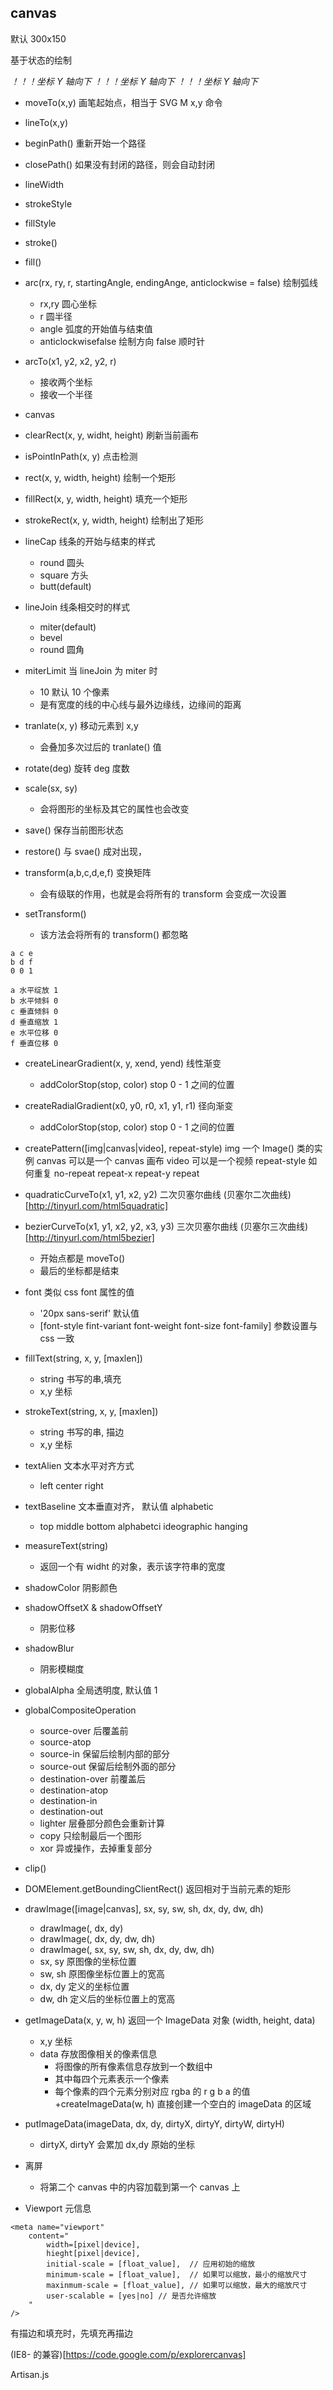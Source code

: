 

## canvas

默认 300x150 

基于状态的绘制

*！！！坐标 Y 轴向下*
*！！！坐标 Y 轴向下*
*！！！坐标 Y 轴向下*

+ moveTo(x,y) 画笔起始点，相当于 SVG M x,y 命令
+ lineTo(x,y)
+ beginPath() 重新开始一个路径
+ closePath() 如果没有封闭的路径，则会自动封闭
+ lineWidth
+ strokeStyle
+ fillStyle
+ stroke()
+ fill()
+ arc(rx, ry, r, startingAngle, endingAnge, anticlockwise = false) 绘制弧线
	- rx,ry 圆心坐标
	- r 圆半径
	- angle 弧度的开始值与结束值
	- anticlockwisefalse 绘制方向  false 顺时针
+ arcTo(x1, y2, x2, y2, r)
	- 接收两个坐标
	- 接收一个半径
+ canvas 
+ clearRect(x, y, widht, height) 刷新当前画布
+ isPointInPath(x, y) 点击检测

+ rect(x, y, width, height)  绘制一个矩形
+ fillRect(x, y, width, height) 填充一个矩形
+ strokeRect(x, y, width, height) 绘制出了矩形
+ lineCap 线条的开始与结束的样式
	- round 圆头
	- square 方头
	- butt(default) 
+ lineJoin 线条相交时的样式
	- miter(default)
	- bevel 
	- round 圆角
+ miterLimit 当 lineJoin 为 miter 时
	- 10 默认 10 个像素
	- 是有宽度的线的中心线与最外边缘线，边缘间的距离 
+ tranlate(x, y) 移动元素到 x,y
	- 会叠加多次过后的 tranlate() 值
+ rotate(deg) 旋转 deg 度数
+ scale(sx, sy) 
	- 会将图形的坐标及其它的属性也会改变
+ save() 保存当前图形状态
+ restore() 与 svae() 成对出现，

+ transform(a,b,c,d,e,f) 变换矩阵
	- 会有级联的作用，也就是会将所有的 transform 会变成一次设置
+ setTransform() 
	- 该方法会将所有的 transform() 都忽略
```
a c e
b d f
0 0 1

a 水平绽放 1
b 水平倾斜 0
c 垂直倾斜 0
d 垂直缩放 1
e 水平位移 0
f 垂直位移 0
```
+ createLinearGradient(x, y, xend, yend) 线性渐变
	+ addColorStop(stop, color)
		stop 0 - 1 之间的位置
+ createRadialGradient(x0, y0, r0, x1, y1, r1) 径向渐变
	+ addColorStop(stop, color)
		stop 0 - 1 之间的位置
+ createPattern([img|canvas|video], repeat-style)
	img 一个 Image() 类的实例
	canvas 可以是一个 canvas 画布
	video 可以是一个视频
	repeat-style 如何重复
		no-repeat
		repeat-x
		repeat-y
		repeat
+ quadraticCurveTo(x1, y1, x2, y2) 二次贝塞尔曲线
	(贝塞尔二次曲线)[http://tinyurl.com/html5quadratic]
+ bezierCurveTo(x1, y1, x2, y2, x3, y3) 三次贝塞尔曲线
	(贝塞尔三次曲线)[http://tinyurl.com/html5bezier]
	- 开始点都是 moveTo()
	- 最后的坐标都是结束
+ font 类似 css font 属性的值
	- '20px sans-serif' 默认值
	- [font-style fint-variant font-weight font-size font-family]
		参数设置与 css 一致
+ fillText(string, x, y, [maxlen]) 
	- string 书写的串,填充
	- x,y 坐标
+ strokeText(string, x, y, [maxlen])
	- string 书写的串, 描边
	- x,y 坐标
+ textAlien 文本水平对齐方式
	- left center right
+ textBaseline 文本垂直对齐， 默认值  alphabetic
	- top middle bottom alphabetci ideographic hanging
+ measureText(string)
	- 返回一个有 widht 的对象，表示该字符串的宽度

+ shadowColor 阴影颜色
+ shadowOffsetX & shadowOffsetY
	- 阴影位移
+ shadowBlur
	- 阴影模糊度
+ globalAlpha 全局透明度, 默认值 1
+ globalCompositeOperation
	- source-over 后覆盖前
	- source-atop
	- source-in 保留后绘制内部的部分
	- source-out 保留后绘制外面的部分
	- destination-over 前覆盖后
	- destination-atop
	- destination-in
	- destination-out
	- lighter 层叠部分颜色会重新计算
	- copy 只绘制最后一个图形
	- xor 异或操作，去掉重复部分
+ clip()

+ DOMElement.getBoundingClientRect() 返回相对于当前元素的矩形

+ drawImage([image|canvas], sx, sy, sw, sh, dx, dy, dw, dh)
	- drawImage(, dx, dy)
	- drawImage(, dx, dy, dw, dh)
	- drawImage(, sx, sy, sw, sh, dx, dy, dw, dh)

	+ sx, sy 原图像的坐标位置
	+ sw, sh 原图像坐标位置上的宽高
	+ dx, dy 定义的坐标位置 
	+ dw, dh 定义后的坐标位置上的宽高

+ getImageData(x, y, w, h) 返回一个 ImageData 对象 (width, height, data)
	- x,y 坐标
	+ data 存放图像相关的像素信息
		- 将图像的所有像素信息存放到一个数组中
		- 其中每四个元素表示一个像素
		- 每个像素的四个元素分别对应 rgba 的 r g b a 的值
+createImageData(w, h) 直接创建一个空白的 imageData 的区域

+ putImageData(imageData, dx, dy, dirtyX, dirtyY, dirtyW, dirtyH)
	- dirtyX, dirtyY 会累加 dx,dy 原始的坐标

+ 离屏
	- 将第二个 canvas 中的内容加载到第一个 canvas 上

+ Viewport 元信息
```
<meta name="viewport"
	content="
		width=[pixel|device],
		hieght[pixel|device],
		initial-scale = [float_value],  // 应用初始的缩放
		minimum-scale = [float_value],  // 如果可以缩放，最小的缩放尺寸
		maxinmum-scale = [float_value], // 如果可以缩放，最大的缩放尺寸
		user-scalable = [yes|no] // 是否允许缩放
	"
/>
```

有描边和填充时，先填充再描边

(IE8- 的兼容)[https://code.google.com/p/explorercanvas]

Artisan.js


